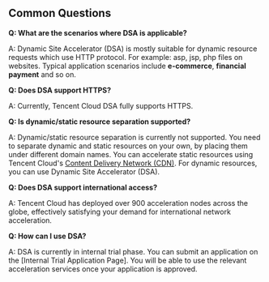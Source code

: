 ## Common Questions

**Q: What are the scenarios where DSA is applicable?**

A: Dynamic Site Accelerator (DSA) is mostly suitable for dynamic resource requests which use HTTP protocol. For example: asp, jsp, php files on websites. Typical application scenarios include **e-commerce**, **financial payment** and so on.

**Q: Does DSA support HTTPS?**

A: Currently, Tencent Cloud DSA fully supports HTTPS.

**Q: Is dynamic/static resource separation supported?**

A: Dynamic/static resource separation is currently not supported. You need to separate dynamic and static resources on your own, by placing them under different domain names. You can accelerate static resources using Tencent Cloud's [Content Delivery Network (CDN)](https://cloud.tencent.com/product/cdn). For dynamic resources, you can use Dynamic Site Accelerator (DSA).

**Q: Does DSA support international access?**

A: Tencent Cloud has deployed over 900 acceleration nodes across the globe, effectively satisfying your demand for international network acceleration.

**Q: How can I use DSA?**

A: DSA is currently in internal trial phase. You can submit an application on the [Internal Trial Application Page]. You will be able to use the relevant acceleration services once your application is approved.

